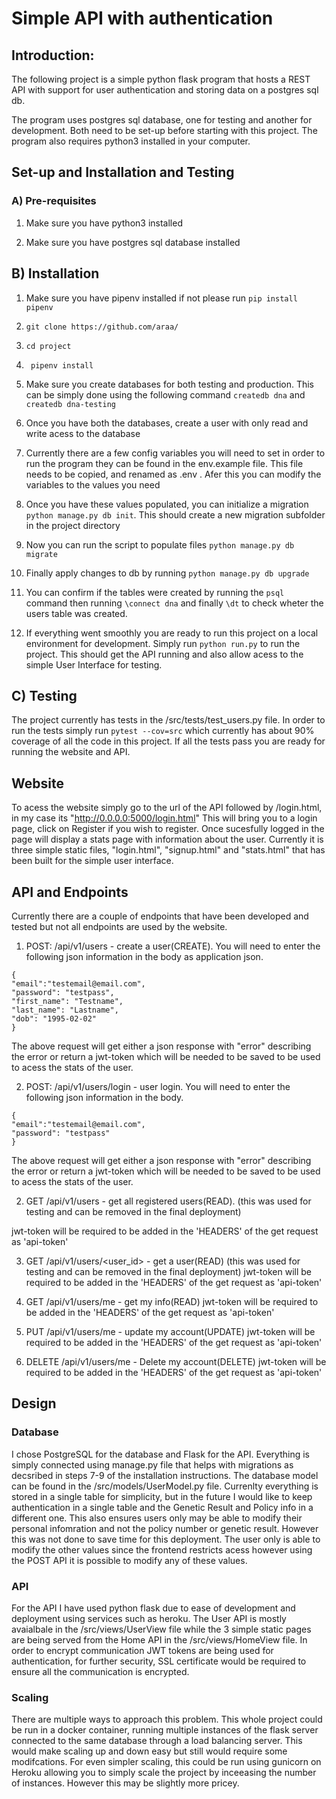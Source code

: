 # Simple API with authentication  

## Introduction: 

The following project is a simple python flask program that hosts a REST API with support for user authentication and storing data on a postgres sql db. 

The program uses postgres sql database, one for testing and another for development. Both need to be set-up before starting with this project. The program also requires python3 installed in your computer. 


## Set-up and Installation and Testing 

### A) Pre-requisites 

1) Make sure you have python3 installed 

2) Make sure you have postgres sql database installed 

## B) Installation 

1) Make sure you have pipenv installed if not please run ``` pip install pipenv  ```

1) ```git clone https://github.com/araa/ ```

2) ``` cd project  ```

3) ``` pipenv install```

4) Make sure you create databases for both testing and production. This can be simply done using the following command ``` createdb dna ```  and ``` createdb dna-testing ```

5) Once you have both the databases, create a user with only read and write acess to the database 

6) Currently there are a few config variables you will need to set in order to run the program they can be found in the env.example file. This file needs to be copied, and renamed as .env  . Afer this you can modify the variables to the values you need

7) Once you have these values populated, you can initialize a migration ```python manage.py db init```. This should create a new migration subfolder in the project directory 

8) Now you can run the script to populate files ```python manage.py db migrate ```

9) Finally apply changes to db by running ```python manage.py db upgrade```

10) You can confirm if the tables were created by running the ```psql``` command then running ```\connect dna``` and finally ```\dt``` to check wheter the users table was created. 

11) If everything went smoothly you are ready to run this project on a local environment for development. Simply run  ```python run.py``` to run the project. This should get the API running and also allow acess to the simple User Interface for testing. 



## C) Testing 

The project currently has tests in the /src/tests/test_users.py file. In order to run the tests simply run ```pytest --cov=src``` which currently has about 90% coverage of all the code in this project. If all the tests pass you are ready for running the website and API. 

## Website 

To acess the website simply go to the url of the API followed by /login.html, in my case its "http://0.0.0.0:5000/login.html" This will bring you to a login page, click on Register if you wish to register. Once sucesfully logged in the page will display a stats page with information about the user. Currently it is three simple static files, "login.html", "signup.html" and "stats.html" that has been built for the simple user interface. 

## API and Endpoints 

Currently there are a couple of endpoints that have been developed and tested but not all endpoints are used by the website.

1) POST: /api/v1/users - create a user(CREATE). You will need to enter the following json information in the body as application json. 
```
{
"email":"testemail@email.com",
"password": "testpass",
"first_name": "Testname",
"last_name": "Lastname",
"dob": "1995-02-02"
}
```
The above request will get either a json response with "error" describing the error or return a jwt-token which will be needed to be saved to be used to acess the stats of the user. 

2) POST: /api/v1/users/login - user login. You will need to enter the following json information in the body.

```
{
"email":"testemail@email.com",
"password": "testpass"
}
```
The above request will get either a json response with "error" describing the error or return a jwt-token which will be needed to be saved to be used to acess the stats of the user. 

2) GET /api/v1/users - get all registered users(READ). (this was used for testing and can be removed in the final deployment)

jwt-token will be required to be added in the 'HEADERS' of the get request as 'api-token'

3) GET /api/v1/users/<user_id> - get a user(READ) (this was used for testing and can be removed in the final deployment)
jwt-token will be required to be added in the 'HEADERS' of the get request as 'api-token'

4) GET /api/v1/users/me - get my info(READ) 
jwt-token will be required to be added in the 'HEADERS' of the get request as 'api-token'

5) PUT /api/v1/users/me - update my account(UPDATE)
jwt-token will be required to be added in the 'HEADERS' of the get request as 'api-token'

6) DELETE /api/v1/users/me - Delete my account(DELETE)
jwt-token will be required to be added in the 'HEADERS' of the get request as 'api-token'



## Design

### Database 
I chose PostgreSQL for the database and Flask for the API. Everything is simply connected using manage.py file that helps with migrations as decsribed in steps 7-9 of the installation instructions. The database model can be found in the /src/models/UserModel.py file. Currenlty everything is stored in a single table for simplicity, but in the future I would like to keep authentication in a single table and the Genetic Result and Policy info in a different one. This also ensures users only may be able to modify their personal infomration and not the policy number or genetic result. However this was not done to save time for this deployment. The user only is able to modify the other values since the frontend restricts acess however using the POST API it is possible to modify any of these values. 

### API 
For the API I have used python flask due to ease of development and deployment using services such as heroku. The User API is mostly avaialbale in the /src/views/UserView file while the 3 simple static pages are being served from the Home API in the /src/views/HomeView file. In order to encrypt communication JWT tokens are being used for authentication, for further security, SSL certificate would be required to ensure all the communication is encrypted. 

### Scaling 

There are multiple ways to approach this problem. This whole project could be run in a docker container, running multiple instances of the flask server connected to the same database through a load balancing server. This would make scaling up and down easy but still would require some modifcations. For even simpler scaling, this could be run using gunicorn on Heroku allowing you to simply scale the project by inceeasing the number of instances. However this may be slightly more pricey. 






